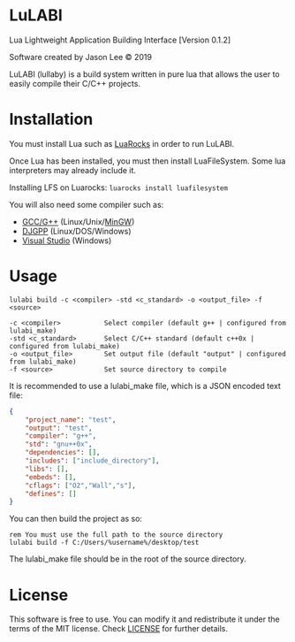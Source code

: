 # LuLABI
Lua Lightweight Application Building Interface [Version 0.1.2]

Software created by Jason Lee © 2019

LuLABI (lullaby) is a build system written in pure lua that allows the user to easily compile 
their C/C++ projects.

# Installation
You must install Lua such as [LuaRocks](https://github.com/luarocks/luarocks) in order to run LuLABI.

Once Lua has been installed, you must then install LuaFileSystem. Some lua interpreters may already include it.

Installing LFS on Luarocks:
```luarocks install luafilesystem```

You will also need some compiler such as:

- [GCC/G++](https://gcc.gnu.org/) (Linux/Unix/[MinGW](https://osdn.net/projects/mingw/releases/))
- [DJGPP](https://github.com/andrewwutw/build-djgpp) (Linux/DOS/Windows)
- [Visual Studio](https://visualstudio.microsoft.com/) (Windows)

# Usage
```
lulabi build -c <compiler> -std <c_standard> -o <output_file> -f <source>

-c <compiler>           Select compiler (default g++ | configured from lulabi_make)
-std <c_standard>       Select C/C++ standard (default c++0x | configured from lulabi_make)
-o <output_file>        Set output file (default "output" | configured from lulabi_make)
-f <source>             Set source directory to compile
```

It is recommended to use a lulabi_make file, which is a JSON encoded text file:
```json
{
	"project_name": "test",
	"output": "test",
	"compiler": "g++",
	"std": "gnu++0x",
	"dependencies": [],
	"includes": ["include_directory"],
	"libs": [],
	"embeds": [],
	"cflags": ["O2","Wall","s"],
	"defines": []
}
```
You can then build the project as so:
```
rem You must use the full path to the source directory
lulabi build -f C:/Users/%username%/desktop/test
```

The lulabi_make file should be in the root of the source directory.

# License
This software is free to use. You can modify it and redistribute it under the terms of the 
MIT license. Check [LICENSE](LICENSE) for further details.
